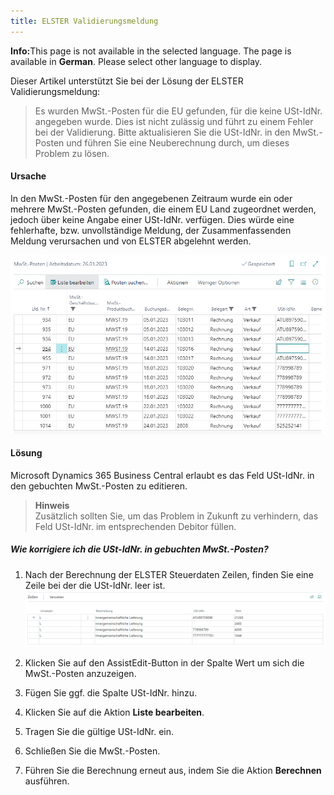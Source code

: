 ```yaml
---
title: ELSTER Validierungsmeldung
---
```


<div class="alert alert-info">
    <i class="fa-duotone fa-thin fa-lightbulb fa-lg" style="--fa-secondary-color: #00b7c3; --fa-primary-color: #111111;"></i> <strong>Info:</strong>This page is not available in the selected language. The page is available in <b>German</b>. Please select other language to display.
</div>

Dieser Artikel unterstützt Sie bei der Lösung der ELSTER Validierungsmeldung:

> Es wurden MwSt.-Posten für die EU gefunden, für die keine USt-IdNr. angegeben wurde. Dies ist nicht zulässig und führt zu einem Fehler bei der Validierung. Bitte aktualisieren Sie die USt-IdNr. in den MwSt.-Posten und führen Sie eine Neuberechnung durch, um dieses Problem zu lösen.

#### Ursache

In den MwSt.-Posten für den angegebenen Zeitraum wurde ein oder mehrere MwSt.-Posten gefunden, die einem EU Land zugeordnet werden, jedoch über keine Angabe einer USt-IdNr. verfügen. Dies würde eine fehlerhafte, bzw. unvollständige Meldung, der Zusammenfassenden Meldung verursachen und von ELSTER abgelehnt werden.

![MwSt.-Posten](/assets/images/365-business-eric/vat-entries-missing-vat-reg-no.de-DE.png)

#### Lösung

Microsoft Dynamics 365 Business Central erlaubt es das Feld USt-IdNr. in den gebuchten MwSt.-Posten zu editieren. 
>**Hinweis**<br>Zusätzlich sollten Sie, um das Problem in Zukunft zu verhindern, das Feld USt-IdNr. im entsprechenden Debitor füllen.

##### Wie korrigiere ich die USt-IdNr. in gebuchten MwSt.-Posten?

1. Nach der Berechnung der ELSTER Steuerdaten Zeilen, finden Sie eine Zeile bei der die USt-IdNr. leer ist.
   ![ELSTER Steuerdaten Zeilen](/assets/images/365-business-eric/missing-vat-reg-no-tax-data-lines.de-DE.png)

2. Klicken Sie auf den AssistEdit-Button in der Spalte Wert um sich die MwSt.-Posten anzuzeigen.

3. Fügen Sie ggf. die Spalte USt-IdNr. hinzu.

4. Klicken Sie auf die Aktion **Liste bearbeiten**.

5. Tragen Sie die gültige USt-IdNr. ein.

6. Schließen Sie die MwSt.-Posten.

7. Führen Sie die Berechnung erneut aus, indem Sie die Aktion **Berechnen** ausführen.